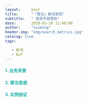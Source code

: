 ```yaml
---
layout:     post
title:      "「笔记」新词发现"
subtitle:	" 发现不易昂的"
date:       2020-02-28 11:00:00
author:     "cuiming"
header-img: "img/search_metrics.jpg"
catalog: true
tags:	

   - 新词
   - NLP
---
```


#### <b><font color='LightSeaGreen'>1. 业务背景</font></b>



#### <b><font color='LightSeaGreen'>2. 算法思想</font></b>

#### <b><font color='LightSeaGreen'>3. 实例验证</font></b>

